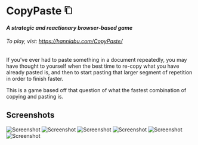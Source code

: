 # CopyPaste ![logo](https://raw.githubusercontent.com/HanniAbu/CopyPaste/gh-pages/assets/img/content-copy.png "CopyPaste")
#### _A strategic and reactionary browser-based game_
###### To play, vist: https://hanniabu.com/CopyPaste/


If you've ever had to paste something in a document repeatedly, you may have thought to yourself when the best time to re-copy what you have already pasted is, and then to start pasting that larger segment of repetition in order to finish faster.


This is a game based off that question of what the fastest combination of copying and pasting is.



## Screenshots
![Screenshot](http://imgur.com/qbUE51H.jpg)
![Screenshot](http://imgur.com/kcxilx7.jpg)
![Screenshot](http://imgur.com/RqgitAz.jpg)
![Screenshot](http://imgur.com/gvdVdlm.jpg)
![Screenshot](http://imgur.com/M8CZgRg.jpg)
![Screenshot](http://imgur.com/FWes7Ix.jpg)

